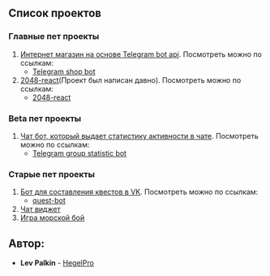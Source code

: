 ## Список проектов


### Главные пет проекты

1. [Интернет магазин на основе Telegram bot api](https://github.com/HegelPro/tg-store). Посмотреть можно по ссылкам:
	* [Telegram shop bot](https://t.me/hegeltest_bot)
2. [2048-react](https://github.com/HegelPro/2048-react)(Проект был написан давно). Посмотреть можно по ссылкам:
	* [2048-react](http://178.163.84.142:8080/)

### Beta пет проекты

1. [Чат бот, который выдает статистику активности в чате](https://github.com/HegelPro/tg-store). Посмотреть можно по ссылкам:
	* [Telegram group statistic bot](https://t.me/HegelChatEnjoyerBot)


### Старые пет проекты

1. [Бот для составления квестов в VK](https://github.com/HegelPro/question_bot). Посмотреть можно по ссылкам:
	* [quest-bot](https://vk.com/club196513488)
2. [Чат виджет](https://github.com/HegelPro/chatWidget)
3. [Игра морской бой](https://github.com/HegelPro/BattleShip)

## Автор:

* **Lev Palkin** - [HegelPro](https://github.com/HegelPro)
